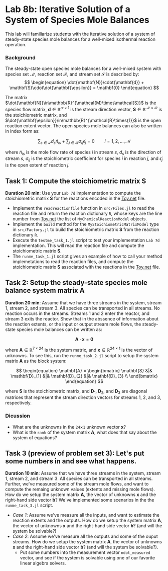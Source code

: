 # Lab 8b: Iterative Solution of a System of Species Mole Balances
This lab will familiarize students with the iterative solution of a system of steady-state species mole balances for a well-mixed isothermal reaction operation. 

### Background
The steady-state open species mole balances for a well-mixed system with species set $\mathcal{M}$, 
reaction set $\mathcal{R}$, and stream set $\mathcal{S}$ is described by:
$$
\begin{equation}
\dot{\mathbf{N}}\cdot{\mathbf{d}} + \mathbf{S}\cdot\dot{\mathbf{\epsilon}} = \mathbf{0}
\end{equation}
$$

The matrix $\dot{\mathbf{N}}\in\mathbb{R}^{\mathcal{M}\times\mathcal{S}}$ is the species flow matrix, 
$\mathbf{d}\in\mathbb{R}^{\mathcal{S}\times{1}}$ is the stream direction vector,
$\mathbf{S}\in\mathbb{R}^{\mathcal{M}\times\mathcal{R}}$ is the stoichiometric matrix, 
and $\dot{\mathbf{\epsilon}}\in\mathbb{R}^{\mathcal{R}\times{1}}$ is the open reaction extent vector.
The open species mole balances can also be written in index form as:

$$
\begin{equation}
\sum_{s\in\mathcal{S}}d_{s}\dot{n}_{is} + \sum_{j\in\mathcal{R}}\sigma_{ij}\dot{\epsilon}_{j} = 0\qquad{i=1,2,\dots,\mathcal{M}}
\end{equation}
$$

where $\dot{n}_{is}$ is the mole flow rate of species $i$ in stream $s$, $d_{s}$ is the direction of stream $s$,
$\sigma_{ij}$ is the stoichiometric coefficient for species $i$ in reaction $j$, and $\dot{\epsilon}_{j}$ is the open extent of reaction $j$.

## Task 1: Compute the stoichiometric matrix $\mathbf{S}$
__Duration 20 min__: Use your `Lab 7d` implementation to compute the stoichiometric matrix $\mathbf{S}$ for the reactions encoded in the [Toy.net](/data/Toy.net) file.
* Implement the `readreactionfile` function in `src/Files.jl` to read the reaction file and return the reaction dictionary `R`, whose keys are the line number from [Toy.net](/data/Toy.net)   the list of `MyChemicalReactionModel` objects. 
* Implement the `build` method for the `MyStoichiometricMatrixModel` type in `src/Factory.jl` to build the stoichiometric matrix $\mathbf{S}$ from the reaction dictionary `R`. 
* Execute the `testme_task_1.jl` script to test your implementation `Lab 7d` implementation. This will read the reaction file and compute the stoichiometric matrix $\mathbf{S}$.
* The `runme_task_1.jl` script gives an example of how to call your method implemetations to read the reaction files, and compute the stoichiometric matrix $\mathbf{S}$ associated with the reactions in the [Toy.net](/data/Toy.net) file.

## Task 2: Setup the steady-state species mole balance system matrix $\mathbf{A}$
__Duration 20 min__: Assume that we have three streams in the system, stream 1, stream 2, and stream 3. All species can be transported in all streams. 
No reaction occurs in the streams.
Streams 1 and 2 enter the reactor, and stream 3 exits the reactor. Show that in the abssence of information about the reaction extents, or the input or output stream mole flows, the steady-state species mole balances can be written as:

$$
\begin{equation}
\mathbf{A}\cdot\mathbf{x} = \mathbf{0}
\end{equation}
$$

where $\mathbf{A}\in\mathbb{R}^{\mathcal{7}\times\mathcal{24}}$ is the system matrix, and $\mathbf{x}\in\mathbb{R}^{\mathcal{24}\times{1}}$ is the vector of unknowns. To see this, run the `runme_task_2.jl` script to setup the system matrix $\mathbf{A}$ as the block system:

$$
\begin{equation}
\mathbf{A} = \begin{bmatrix}
\mathbf{S} &|& \mathbf{D}_{1} &|& \mathbf{D}_{2} &|& \mathbf{D}_{3} \\
\end{bmatrix}
\end{equation}
$$

where $\mathbf{S}$ is the stoichiometric matrix, and $\mathbf{D}_{1}$, $\mathbf{D}_{2}$, and $\mathbf{D}_{3}$ are diagonal matrices that represent the stream direction vectors for streams 1, 2, and 3, respectively.

### Dicussion
* What are the unknowns in the `24`$\times$`1` unknown vector $\mathbf{x}$?
* What is the `rank` of the system matrix $\mathbf{A}$, what does that say about the system of equations? 

## Task 3 (preview of problem set 3): Let's put some numbers in and see what happens.
__Duration 10 min__: Assume that we have three streams in the system, stream 1, stream 2, and stream 3. All species can be transported in all streams.
Further, we've measured some of the stream mole flows, and want to compute the remaing unknown values (extents and missing mole flows). How do we setup the system matrix $\mathbf{A}$, the vector of unknowns $\mathbf{x}$ and the right-hand side vector $\mathbf{b}$? We've implemented some scenarios in the the `runme_task_3.jl` script.
* _Case 1_: Assume we've measure all the inputs, and want to estimate the reaction extents and the outputs. How do we setup the system matrix $\mathbf{A}$, the vector of unknowns $\mathbf{x}$ and the right-hand side vector $\mathbf{b}$? (and will the system be solvable?)
* _Case 2_: Assume we've measure all the outputs and some of the ouput streams. How do we setup the system matrix $\mathbf{A}$, the vector of unknowns $\mathbf{x}$ and the right-hand side vector $\mathbf{b}$? (and will the system be solvable?). 
    * Put some numbers into the measurement vector `ndot_measured` vector,  and see if the system is solvable using one of our favorite linear algebra solvers.